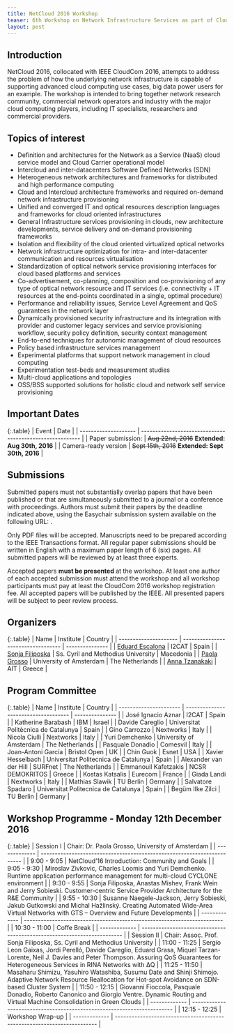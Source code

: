 ```yaml
---
title: NetCloud 2016 Workshop 
teaser: 6th Workshop on Network Infrastructure Services as part of Cloud Computing (NetCloud 2016) in conjunction with CloudCom 2016, Luxembourg, December 12, 2016.
layout: post
---
```

## Introduction

NetCloud 2016, collocated with IEEE CloudCom 2016, attempts to address the problem of how the underlying network infrastructure is capable of supporting advanced cloud computing use cases, big data power users for an example. The workshop is intended to bring together network research community, commercial network operators and industry with the major cloud computing players, including IT specialists, researchers and commercial providers.

## Topics of interest

* Definition and architectures for the Network as a Service (NaaS) cloud service model and Cloud Carrier operational model
* Intercloud and inter-datacenters Software Defined Networks (SDN)
* Heterogeneous network architectures and frameworks for distributed and high performance computing
* Cloud and Intercloud architecture frameworks and required on-demand network infrastructure provisioning
* Unified and converged IT and optical resources description languages and frameworks for cloud oriented infrastructures
* General Infrastructure services provisioning in clouds, new architecture developments, service delivery and on-demand provisioning frameworks
* Isolation and flexibility of the cloud oriented virtualized optical networks
* Network infrastructure optimization for intra- and inter-datacenter communication and resources virtualisation
* Standardization of optical network service provisioning interfaces for cloud based platforms and services
* Co-advertisement, co-planning, composition and co-provisioning of any type of optical network resource and IT services (i.e. connectivity + IT resources at the end-points coordinated in a single, optimal procedure)
* Performance and reliability issues, Service Level Agreement and QoS guarantees in the network layer
* Dynamically provisioned security infrastructure and its integration with provider and customer legacy services and service provisioning workflow, security policy definition, security context management
* End-to-end techniques for autonomic management of cloud resources
* Policy based infrastructure services management
* Experimental platforms that support network management in cloud computing
* Experimentation test-beds and measurement studies
* Multi-cloud applications and topologies
* OSS/BSS supported solutions for holistic cloud and network self service provisioning

## Important Dates

{:.table}
| Event                | Date                                                     |
| -------------------- | -------------------------------------------------------- |
| Paper submission:    | ~~Aug 22nd, 2016~~ **Extended: Aug 30th, 2016**   |
| Camera-ready version | ~~Sept 15th, 2016~~ **Extended: Sept 30th, 2016** |

## Submissions

Submitted papers must not substantially overlap papers that have been published or that are simultaneously submitted to a journal or a conference with proceedings. Authors must submit their papers by the deadline indicated above, using the Easychair submission system available on the following URL: .

Only PDF files will be accepted. Manuscripts need to be prepared according to the IEEE Transactions format. All regular paper submissions should be written in English with a maximum paper length of 6 (six) pages. All submitted papers will be reviewed by at least three experts.

Accepted papers **must be presented** at the workshop. At least one author of each accepted submission must attend the workshop and all workshop participants must pay at least the CloudCom 2016 workshop registration fee. All accepted papers will be published by the IEEE. All presented papers will be subject to peer review process.

## Organizers

{:.table}
| Name                  | Institute                          | Country         |
| --------------------- | ---------------------------------- | --------------- |
| [Eduard Escalona][38] | I2CAT                              | Spain           |
| [Sonja Filiposka][39] | Ss. Cyril and Methodius University | Macedonia       |
| [Paola Grosso][40]    | University of Amsterdam            | The Netherlands |
| [Anna Tzanakaki][41]  | AIT                                | Greece          |

## Program Committee

{:.table}
| Name                   | Institute                            | Country         |
| ---------------------- | ------------------------------------ | --------------- |
| José Ignacio Aznar     | I2CAT                                | Spain           |
| Katherine Barabash     | IBM                                  | Israel          |
| Davide Careglio        | Universitat Politècnica de Catalunya | Spain           |
| Gino Carrozzo          | Nextworks                            | Italy           |
| Nicola Ciulli          | Nextworks                            | Italy           |
| Yuri Demchenko         | University of Amsterdam              | The Netherlands |
| Pasquale Donadio       | Comesvil                             | Italy           |
| Joan-Antoni García     | Bristol Open                         | UK              |
| Chin Guok              | Esnet                                | USA             |
| Xavier Hesselbach      | Universitat Politecnica de Catalunya | Spain           |
| Alexander van der Hill | SURFnet                              | The Netherlands |
| Emmanouil Kafetzakis   | NCSR DEMOKRITOS                      | Greece          |
| Kostas Katsalis        | Eurecom                              | France          |
| Giada Landi            | Nextworks                            | Italy           |
| Mathias Slawik         | TU Berlin                            | Germany         |
| Salvatore Spadaro      | Universitat Politecnica de Catalunya | Spain           |
| Begüm Ilke Zilci       | TU Berlin                            | Germany         |

## Workshop Programme - Monday 12th December 2016

{:.table}
| Session I     | Chair: Dr. Paola Grosso, University of Amsterdam                        |
| ------------- | ----------------------------------------------------------------------- |
| 9:00 - 9:05   | NetCloud’16 Introduction: Community and Goals                           |
| 9:05 - 9:30   | Miroslav Zivkovic, Charles Loomis and Yuri Demchenko. Runtime application performance management for multi-cloud CYCLONE environment |
| 9:30 - 9:55   | Sonja Filiposka, Anastas Mishev, Frank Wein and Jerry Sobieski. Customer-centric Service Provider Architecture for the R&E Community |
| 9:55 - 10:30  | Susanne Naegele-Jackson, Jerry Sobieski, Jakub Gutkowski and Michal Hažlinský. Creating Automated Wide-Area Virtual Networks with GTS – Overview and Future Developments |
| ------------- | ----------------------------------------------------------------------- |
| 10:30 - 11:00 | Coffe Break                                                             |
| ------------- | ----------------------------------------------------------------------- |
| Session II    | Chair: Assoc. Prof. Sonja Filiposka, Ss. Cyril and Methodius University |
| 11:00 - 11:25 | Sergio Leon Gaixas, Jordi Perelló, Davide Careglio, Eduard Grasa, Miquel Tarzan-Lorente, Neil J. Davies and Peter Thompson. Assuring QoS Guarantees for Heterogeneous Services in RINA Networks with ΔQ |
| 11:25 - 11:50 | Masaharu Shimizu, Yasuhiro Watashiba, Susumu Date and Shinji Shimojo. Adaptive Network Resource Reallocation for Hot-spot Avoidance on SDN-based Cluster System |
| 11:50 - 12:15 | Giovanni Fioccola, Pasquale Donadio, Roberto Canonico and Giorgio Ventre. Dynamic Routing and Virtual Machine Consolidation in Green Clouds |
| ------------- | ----------------------------------------------------------------------- |
| 12:15 - 12:25 | Workshop Wrap-up                                                        |
| ------------- | ----------------------------------------------------------------------- |

[38]: mailto:eduard.escalona(at)i2cat.net
[39]: mailto:sonja.filiposka(at)finki.ukim.mk
[40]: mailto:p.grosso(at)uva.nl
[41]: mailto:atzanakaki(at)phys.uoa.gr
